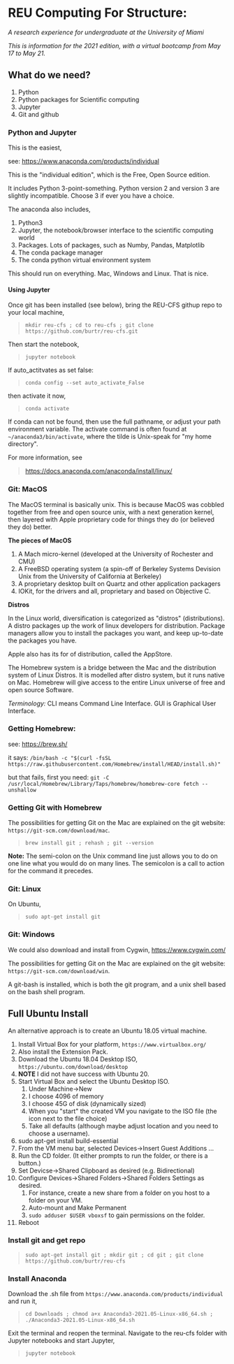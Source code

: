 

# REU Computing For Structure:
_A research experience for undergraduate at the University of Miami_

_This is information for the 2021 edition, with a virtual bootcamp from May 17 to May 21._

## What do we need?

1. Python
1. Python packages for Scientific computing
1. Jupyter
1. Git and github


### Python and Jupyter

This is the easiest, 

see: https://www.anaconda.com/products/individual

This is the "individual edition", which is the Free, Open Source edition. 

It includes Python 3-point-something. Python version 2 and version 3 are slightly
incompatible. Choose 3 if ever you have a choice.

The anaconda also includes,

1. Python3
1. Jupyter, the notebook/browser interface to the scientific computing world
1. Packages. Lots of packages, such as Numby, Pandas, Matplotlib
1. The conda package manager
1. The conda python virtual environment system

This should run on everything. Mac, Windows and Linux. That is nice.

#### Using Jupyter

Once git has been installed (see below), bring the REU-CFS githup repo to your local machine, 

> `mkdir reu-cfs ; cd to reu-cfs ; git clone https://github.com/burtr/reu-cfs.git`

Then start the notebook,

> `jupyter notebook`

If auto_actitvates as set false:

> `conda config --set auto_activate_False`

then activate it now,

> `conda activate`

If conda can not be found, then use the full pathname, or adjust your path environment variable. 
The activate command is often found at `~/anaconda3/bin/activate`, where the tilde is 
Unix-speak for "my home directory".

For more information, see

> https://docs.anaconda.com/anaconda/install/linux/




### Git: MacOS

The MacOS terminal is basically unix. This is because MacOS was cobbled together
from free and open source unix, with a next generation kernel, then layered with
Apple proprietary code for things they do (or believed they do) better.

__The pieces of MacOS__

1. A Mach micro-kernel (developed at the University of Rochester and CMU)
1. A FreeBSD operating system (a spin-off of Berkeley Systems Devision Unix from 
the University of California at Berkeley)
1. A proprietary desktop built on Quartz and other application packagers
1. IOKit, for the drivers and all, proprietary and based on Objective C.


__Distros__

In the Linux world, diversification is categorized as "distros" (distributions). 
A distro packages up the work of linux developers for distribution. Package managers
allow you to install the packages you want, and keep up-to-date the packages you have.

Apple also has its for of distribution, called the AppStore.

The Homebrew system is a bridge between the Mac and the  distribution system of 
Linux Distros. It is modelled after distro system, but it runs native on Mac.
Homebrew will give access to the entire Linux universe of free and 
open source Software.

_Terminology:_ CLI means Command Line Interface. GUI is Graphical User Interface.

### Getting Homebrew:

see: https://brew.sh/

it says:
``/bin/bash -c "$(curl -fsSL https://raw.githubusercontent.com/Homebrew/install/HEAD/install.sh)"``

but that fails, first you need:
`git -C /usr/local/Homebrew/Library/Taps/homebrew/homebrew-core fetch --unshallow`


### Getting Git with Homebrew


The possibilities for getting Git on the Mac are explained on the git website:
`https://git-scm.com/download/mac`.

> `brew install git ; rehash ; git --version `

__Note:__ The semi-colon on the Unix command line just allows you to 
do on one line what you would do on many lines. The semicolon is a call to action
for the command it precedes. 


### Git: Linux

On Ubuntu,

> `sudo apt-get install git`

### Git: Windows

We could also download and install from Cygwin, https://www.cygwin.com/

The possibilities for getting Git on the Mac are explained on the git website:
`https://git-scm.com/download/win`.

A git-bash is installed, which is both the git program, and a unix shell based 
on the bash shell program. 

## Full Ubuntu Install

An alternative approach is to create an Ubuntu 18.05 virtual machine.

1. Install Virtual Box for your platform, `https://www.virtualbox.org/`
1. Also install the Extension Pack.
1. Download the Ubuntu 18.04 Desktop ISO, `https://ubuntu.com/download/desktop`
1. **NOTE** I did not have success with Ubuntu 20.
1. Start Virtual Box and select the Ubuntu Desktop ISO.
   1. Under Machine->New
   1. I choose 4096 of memory
   1. I choose 45G of disk (dynamically sized)
   1. When you "start" the created VM you navigate to the ISO file (the icon next to the file choice)
   1. Take all defaults (although maybe adjust location and you need to choose a username).
1. sudo apt-get install build-essential
1. From the VM menu bar, selected Devices->Insert Guest Additions ...
1. Run the CD folder. (It either prompts to run the folder, or there is a button.)
1. Set Devicse->Shared Clipboard as desired (e.g. Bidirectional)
1. Configure Devices->Shared Folders->Shared Folders Settings as desired.
   1. For instance, create a new share from a folder on you host to a folder on your VM.
   1. Auto-mount and Make Permanent 
   1. `sudo adduser $USER vboxsf` to gain permissions on the folder.
1. Reboot

### Install git and get repo

> `sudo apt-get install git ; mkdir git ; cd git ; git clone https://github.com/burtr/reu-cfs`

### Install Anaconda

Download the .sh file from `https://www.anaconda.com/products/individual` and run it,

> `cd Downloads ; chmod a+x Anaconda3-2021.05-Linux-x86_64.sh ; ./Anaconda3-2021.05-Linux-x86_64.sh`

Exit the terminal and reopen the terminal. Navigate to the reu-cfs folder with Jupyter notebooks 
and start Jupyter, 

> `jupyter notebook`





